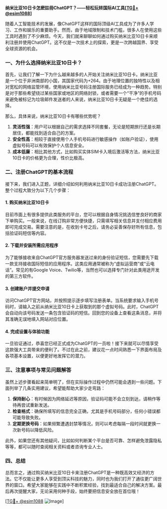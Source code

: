 **纳米比亚10日卡怎麽註冊ChatGPT？——轻松玩转国际AI工具[[TG💪+ @esim1088](https://t.me/s/esim1088)]**

随着人工智能技术的发展，像ChatGPT这样的国际顶级AI工具成为了许多人学习、工作和娱乐的重要助手。然而，由于地域限制和技术门槛，很多人在使用这些工具时遇到了不少麻烦。今天，我们就来聊聊如何通过购买纳米比亚10日卡来顺利注册并使用ChatGPT。这不仅是一次技术上的探索，更是一次跨越国界、享受全球资源的机会。

### 一、为什么选择纳米比亚10日卡？

首先，让我们了解一下为什么越来越多的人开始关注纳米比亚10日卡。纳米比亚是一个位于非洲南部的小国，其国家代码为+264。由于地理位置的独特性以及相对宽松的网络监管环境，使用纳米比亚号码注册国际服务已经成为一种趋势。特别是对于那些希望绕过某些国家或地区的网络封锁，或者需要一个“干净”的手机号码来避免被标记为垃圾邮件发送者的人来说，纳米比亚10日卡无疑是一个绝佳的选择。

那么，具体来说，纳米比亚10日卡有哪些优势呢？
1. **灵活性强**：用户可以根据自己的需求选择不同套餐，无论是短期旅行还是长期居住，都能找到适合自己的方案。
2. **安全性高**：相较于直接使用个人手机号码进行敏感操作（如账户验证），使用虚拟号码可以有效保护个人信息安全。
3. **成本低廉**：相比其他方式，比如购买实体SIM卡入境后激活等方法，纳米比亚10日卡的价格更为合理，性价比极高。

### 二、注册ChatGPT的基本流程

接下来，我们进入正题，详细介绍如何利用纳米比亚10日卡成功注册ChatGPT。整个过程大致分为以下几个步骤：

#### 1. 购买纳米比亚10日卡
目前市面上有很多提供此类服务的平台，您可以根据自身情况挑选信誉良好的商家下单购买。一般来说，在线订购非常方便快捷，只需填写相关信息并支付相应费用即可完成交易。需要注意的是，在收到卡号之后，请务必妥善保存好所有信息，包括验证码短信等内容。

#### 2. 下载并安装所需应用程序
为了能够接收来自ChatGPT官方服务器发送过来的身份验证短信，您需要先下载一款支持接收国际短信的应用程序。这类应用通常被称为“虚拟运营商”或“云电话”。常见的有Google Voice、Twilio等，当然也可以选择专门针对此类用途开发的第三方软件。

#### 3. 创建账户并提交申请
访问ChatGPT官方网站，并按照提示逐步填写注册表单。当系统要求输入手机号码时，请输入之前从纳米比亚10日卡上获取到的那个虚拟号码。此时，ChatGPT会自动向该号码发送一条包含验证码的短信。回到您的设备上查看这条消息，并将其准确无误地填入网站对应位置。

#### 4. 完成设置与体验功能
一旦验证通过，恭喜您已经正式成为ChatGPT的一员啦！接下来就可以尽情享受这款强大工具带来的便利了。不过在此之前，建议花一点时间熟悉一下界面布局及各项基本设置，以便更好地发挥它的潜力。

### 三、注意事项与常见问题解答

虽然上述步骤看起来简单明了，但在实际操作过程中仍然可能会遇到一些问题。下面列举了几条实用建议，希望能帮助大家少走弯路：

1. **保持耐心**：有时候因为网络延迟等原因，验证码可能不会立刻到达，请稍作等待再尝试重新发送。
2. **检查格式**：确保所填写的信息完全正确，尤其是手机号码部分，任何小错误都可能导致失败。
3. **定期更换号码**：如果频繁遭遇封禁等情况，则可以考虑每隔一段时间就更换一次新号码以降低风险。

此外，如果您还有其他疑问，比如如何判断某个平台是否可靠、怎样避免泄露隐私等等，都可以随时查阅相关资料或者咨询专业人士。

### 四、总结

总而言之，通过购买纳米比亚10日卡来注册ChatGPT是一种既高效又经济的方法。它不仅能让更多人享受到顶尖科技的魅力，同时也为我们打开了通往更广阔世界的窗口。希望大家能够在实践中不断积累经验，找到最适合自己的解决方案。最后再次提醒大家，无论采用何种手段，始终要把信息安全放在首位哦！

[[TG💪+ @esim1088](https://t.me/s/esim1088) ![Image](https://i.postimg.cc/4NQfJmqS/Snipaste-2025-05-13-00-14-12.png)]